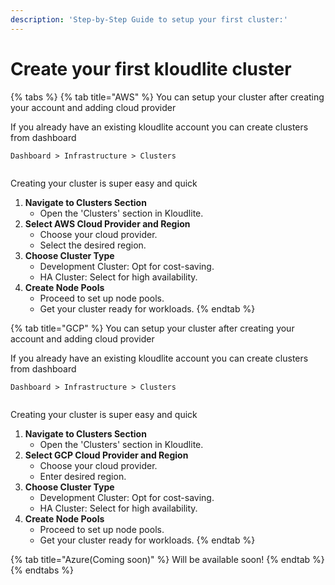 ```yaml
---
description: 'Step-by-Step Guide to setup your first cluster:'
---
```


# Create your first kloudlite cluster

{% tabs %}
{% tab title="AWS" %}
You can setup your cluster after creating your account and adding cloud provider

If you already have an existing kloudlite account you can create clusters from dashboard&#x20;

`Dashboard > Infrastructure > Clusters`

<figure><img src="../../.gitbook/assets/Screenshot 2024-05-10 at 3.39.28 PM (3).png" alt=""><figcaption></figcaption></figure>

Creating your cluster is super easy and quick

1. **Navigate to Clusters Section**
   * Open the 'Clusters' section in Kloudlite.
2. **Select AWS Cloud Provider and Region**
   * Choose your cloud provider.
   * Select the desired region.
3. **Choose Cluster Type**
   * Development Cluster: Opt for cost-saving.
   * HA Cluster: Select for high availability.
4. **Create Node Pools**
   * Proceed to set up node pools.
   * Get your cluster ready for workloads.
{% endtab %}

{% tab title="GCP" %}
You can setup your cluster after creating your account and adding cloud provider

If you already have an existing kloudlite account you can create clusters from dashboard&#x20;

`Dashboard > Infrastructure > Clusters`

<figure><img src="../../.gitbook/assets/Screenshot 2024-05-10 at 4.25.51 PM.png" alt=""><figcaption></figcaption></figure>



Creating your cluster is super easy and quick

1. **Navigate to Clusters Section**
   * Open the 'Clusters' section in Kloudlite.
2. **Select GCP Cloud Provider and Region**
   * Choose your cloud provider.
   * Enter desired region.
3. **Choose Cluster Type**
   * Development Cluster: Opt for cost-saving.
   * HA Cluster: Select for high availability.
4. **Create Node Pools**
   * Proceed to set up node pools.
   * Get your cluster ready for workloads.
{% endtab %}

{% tab title="Azure(Coming soon)" %}
Will be available soon!
{% endtab %}
{% endtabs %}
